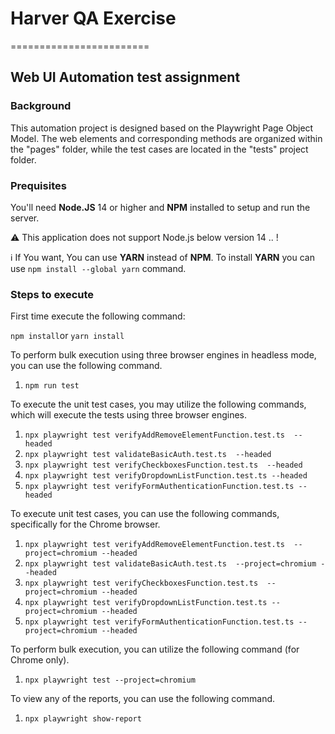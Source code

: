 # Harver QA Exercise
========================

## Web UI Automation test assignment

### Background

This automation project is designed based on the Playwright Page Object Model. The web elements and corresponding methods are organized within the "pages" folder, while the test cases are located in the "tests" project folder.

### Prequisites

You'll need **Node.JS** 14 or higher and **NPM** installed to setup and run the server.

:warning: This application does not support Node.js below version 14 .. !

:information_source: If You want, You can use **YARN** instead of **NPM**. To install **YARN** you can use `npm install --global yarn` command.

### Steps to execute

First time execute the following command:

`npm install`or `yarn install`

To perform bulk execution using three browser engines in headless mode, you can use the following command.

1. `npm run test`

To execute the unit test cases, you may utilize the following commands, which will execute the tests using three browser engines.

1. `npx playwright test verifyAddRemoveElementFunction.test.ts  --headed`
2. `npx playwright test validateBasicAuth.test.ts  --headed`
3. `npx playwright test verifyCheckboxesFunction.test.ts  --headed`
4. `npx playwright test verifyDropdownListFunction.test.ts --headed`
5. `npx playwright test verifyFormAuthenticationFunction.test.ts --headed`

To execute unit test cases, you can use the following commands, specifically for the Chrome browser.

1. `npx playwright test verifyAddRemoveElementFunction.test.ts  --project=chromium --headed`
2. `npx playwright test validateBasicAuth.test.ts  --project=chromium --headed`
3. `npx playwright test verifyCheckboxesFunction.test.ts  --project=chromium --headed`
4. `npx playwright test verifyDropdownListFunction.test.ts --project=chromium --headed`
5. `npx playwright test verifyFormAuthenticationFunction.test.ts --project=chromium --headed`

To perform bulk execution, you can utilize the following command (for Chrome only).

1. `npx playwright test --project=chromium`

To view any of the reports, you can use the following command.

1. `npx playwright show-report`